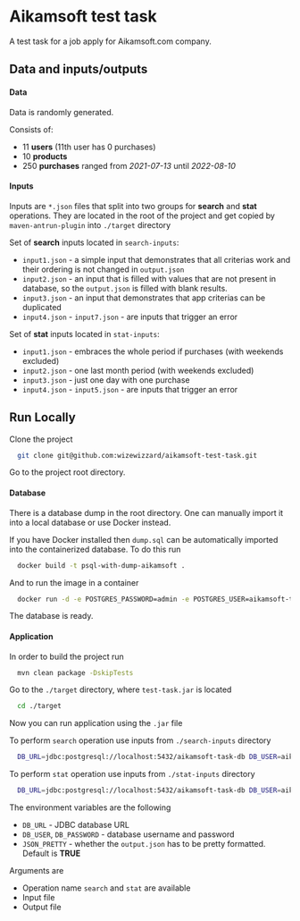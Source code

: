 # Aikamsoft test task

A test task for a job apply for Aikamsoft.com company.


## Data and inputs/outputs

#### Data

Data is randomly generated.

Consists of:
- 11 **users** (11th user has 0 purchases)
- 10 **products**
- 250 **purchases** ranged from *2021-07-13* until *2022-08-10*

#### Inputs
Inputs are `*.json` files that split into two groups for **search** and **stat** operations.
They are located in the root of the project and get copied by `maven-antrun-plugin` into `./target` directory

Set of **search** inputs located in `search-inputs`:
- `input1.json` - a simple input that demonstrates that all criterias work and their ordering is not changed in `output.json`
- `input2.json` - an input that is filled with values that are not present in database, so the `output.json` is filled with blank results.
- `input3.json` - an input that demonstrates that app criterias can be duplicated
- `input4.json` - `input7.json` - are inputs that trigger an error

Set of **stat** inputs located in `stat-inputs`:
- `input1.json` - embraces the whole period if purchases (with weekends excluded)
- `input2.json` - one last month period (with weekends excluded)
- `input3.json` - just one day with one purchase
- `input4.json` - `input5.json` - are inputs that trigger an error


## Run Locally

Clone the project

```bash
  git clone git@github.com:wizewizzard/aikamsoft-test-task.git
```

Go to the project root directory.
#### Database

There is a database dump in the root directory. One can manually import it into a local database or use Docker instead.

If you have Docker installed then `dump.sql` can be automatically imported into the containerized database. To do this run
```bash
  docker build -t psql-with-dump-aikamsoft .
```
And to run the image in a container
```bash
  docker run -d -e POSTGRES_PASSWORD=admin -e POSTGRES_USER=aikamsoft-task-db -p 5432:5432 psql-with-dump-aikamsoft
``` 
The database is ready.
#### Application
In order to build the project run
```bash
  mvn clean package -DskipTests
```
Go to the `./target` directory, where `test-task.jar` is located

```bash
  cd ./target
```

Now you can run application using the `.jar` file

To perform `search` operation use inputs from `./search-inputs` directory

```bash
  DB_URL=jdbc:postgresql://localhost:5432/aikamsoft-task-db DB_USER=aikamsoft-task-db DB_PASSWORD=admin JSON_PRETTY=true java -jar test-task.jar search './search-inputs/input1.json' 'output.json'
```
To perform `stat` operation use inputs from `./stat-inputs` directory

```bash
  DB_URL=jdbc:postgresql://localhost:5432/aikamsoft-task-db DB_USER=aikamsoft-task-db DB_PASSWORD=admin JSON_PRETTY=true java -jar test-task.jar stat './stat-inputs/input1.json' 'output.json'
```

The environment variables are the following

- `DB_URL` - JDBC database URL
- `DB_USER`, `DB_PASSWORD` - database username and password
- `JSON_PRETTY` - whether the `output.json` has to be pretty formatted. Default is **TRUE**

Arguments are
- Operation name `search` and `stat` are available
- Input file
- Output file
